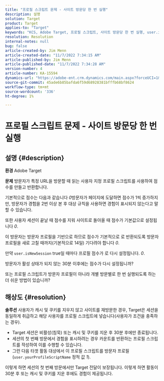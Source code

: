 ```yaml
---
title: "프로필 스크립트 문제 - 사이트 방문당 한 번 실행"
description: 설명
solution: Target
product: Target
applies-to: "Target"
keywords: "KCS, Adobe Target, 프로필 스크립트, 사이트 방문당 한 번 실행, user.isNewSession, user.yourProfileScriptName"
resolution: Resolution
internal-notes: null
bug: false
article-created-by: Jim Menn
article-created-date: "11/7/2022 7:34:15 AM"
article-published-by: Jim Menn
article-published-date: "11/7/2022 7:34:28 AM"
version-number: 4
article-number: KA-15594
dynamics-url: "https://adobe-ent.crm.dynamics.com/main.aspx?forceUCI=1&pagetype=entityrecord&etn=knowledgearticle&id=a0637191-6e5e-ed11-9561-6045bd0065f9"
source-git-commit: 45ade6b85bafda6f59d68928381bfffb68bf8624
workflow-type: tm+mt
source-wordcount: '336'
ht-degree: 1%

---
```


# 프로필 스크립트 문제 - 사이트 방문당 한 번 실행

## 설명 {#description}


<b>환경</b>
Adobe Target

<b>문제</b>
방문자가 특정 URL을 방문할 때 읽는 사용자 지정 프로필 스크립트를 사용하여 점수를 만들고 반환합니다.

기본적으로 점수는 다음과 같습니다 *0*&#x200B;방문자가 페이지에 도달하면 점수가 1씩 증가하지만, 방문자가 경험을 2번 이상 본 후 대상 규칙을 사용하면 경험이 표시되지 않는다고 말할 수 있습니다.



또한 사용자 세션이 끝날 때 점수를 지워 사이트로 돌아올 때 점수가 기본값으로 설정됩니다 *0*.

이 방문자는 방문자 프로필을 기반으로 하므로 점수가 기본적으로 로 반환되도록 방문자 프로필을 새로 고칠 때까지(기본적으로 14일) 기다려야 합니다 *0*.

만약 `user.isNewSession` true일 때마다 프로필 점수가 로 다시 설정됩니다. *0*.



방문자가 활성 상태가 되지 않는 30분 이후에는 점수가 다시 설정됩니까?

또는 프로필 스크립트가 방문자 프로필이 아니라 개별 방문별로 한 번 실행되도록 하는 더 쉬운 방법이 있습니까?


## 해상도 {#resolution}


<b>솔루션</b>
사용자가 캐시 및 쿠키를 지우지 않고 사이트를 재방문한 경우, Target은 세션을 동일하게 취급하고 해당 사용자를 프로필 스크립트에 넣습니다(사용자가 조건을 충족하는 경우).

- Target 세션은 비활성(침묵) 또는 캐시 및 쿠키를 지운 후 30분 후에만 종료됩니다.
- 세션의 첫 번째 방문에서 경험을 표시하려는 경우 카운트를 반환하는 프로필 스크립트를 작성하여 이를 수행할 수 있습니다.
- 그런 다음 타겟 활동 대상에서 이 프로필 스크립트를 방문자 프로필(`user.yourProfileScriptName` 정적 값 *1*).


이렇게 하면 세션의 첫 번째 방문에서만 Target 전달이 보장됩니다. 이렇게 하면 활동이 30분 후 또는 캐시 및 쿠키를 지운 후에도 경험이 제공됩니다.
